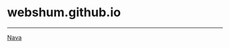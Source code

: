 # webshum.github.io

------------------------------------------------------

<a href="Nava/links.html">Nava</a><br>